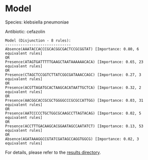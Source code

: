 
# Model

Species: klebsiella pneumoniae

Antibiotic: cefazolin

```
Model (Disjunction - 8 rules):
------------------------------
Absence(AAATACCACCCGCACGGCGACTCCGCGGTAT) [Importance: 0.80, 6 equivalent rules]
OR
Presence(ATAGTGATTTTTGAAGCTAATAAAAAACACA) [Importance: 0.65, 23 equivalent rules]
OR
Presence(CTAGCTCCGGTCTTATCGGCGATAAACCAGC) [Importance: 0.27, 3 equivalent rules]
OR
Presence(ACGTTAGATGCACTAAGCACATAATTGCTCA) [Importance: 0.32, 2 equivalent rules]
OR
Presence(AACGGCACCGCGCTGGGGCCCGCGCCATTGG) [Importance: 0.03, 31 equivalent rules]
OR
Presence(AATCCCCCTGCTGGCGCAAGCCTTAGTACAG) [Importance: 0.02, 5 equivalent rules]
OR
Presence(ACCTTTGACAAGCACGGAATAGCCAATATCT) [Importance: 0.13, 53 equivalent rules]
OR
Absence(AGATAAAGGCCGTATCGATAGCCAGGTGGCG) [Importance: 0.02, 3 equivalent rules]

```

For details, please refer to the [results directory](../../../../../results/scm_b/klebsiella%20pneumoniae/cefazolin/repeat_4/).

